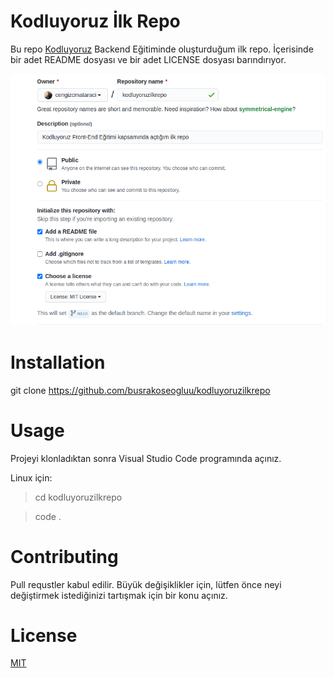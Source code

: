 # Kodluyoruz İlk Repo

Bu repo [Kodluyoruz](www.kodluyoruz.org) Backend Eğitiminde oluşturduğum ilk repo. İçerisinde bir adet README dosyası ve bir adet 
LICENSE dosyası barındırıyor.

![IMAGE](https://github.com/Kodluyoruz/taskforce/raw/main/git/odev1/figures/github.png)

# Installation

git clone https://github.com/busrakoseogluu/kodluyoruzilkrepo

# Usage

Projeyi klonladıktan sonra Visual Studio Code programında açınız.

Linux için:
> cd kodluyoruzilkrepo

> code .

# Contributing

Pull requstler kabul edilir. Büyük değişiklikler için, lütfen önce neyi değiştirmek istediğinizi tartışmak için bir konu açınız.

# License

[MIT](https://choosealicense.com/licenses/mit/)


